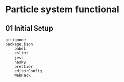 # Particle system functional

## 01 Initial Setup
    gitignone
    package.json
        babel
        eslint
        jest
        hasky
        prettier
        editorConfig
        WebPack
